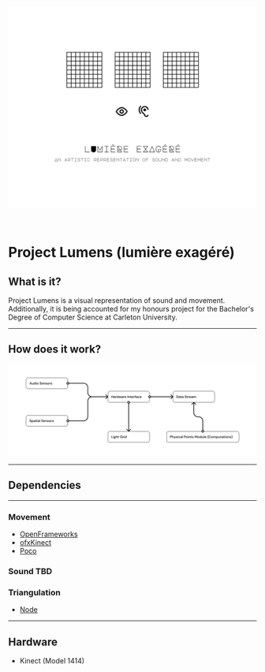 <p align="center">
  <img width="600" src="./assets/logo.png">
</p>

<br>

# Project Lumens (lumière exagéré)

## What is it?
Project Lumens is a visual representation of sound and movement. Additionally, it is being accounted for my honours project for the Bachelor's Degree of Computer Science at Carleton University.

---

## How does it work?
<img width="600" src="./assets/diagram.png">

---

## Dependencies

---

### Movement
- [OpenFrameworks](https://openframeworks.cc/)
- [ofxKinect](https://github.com/ofTheo/ofxKinect)
- [Poco](https://pocoproject.org/)

### Sound TBD

### Triangulation
- [Node](https://nodejs.org/en/)

---

## Hardware
- Kinect (Model 1414)
